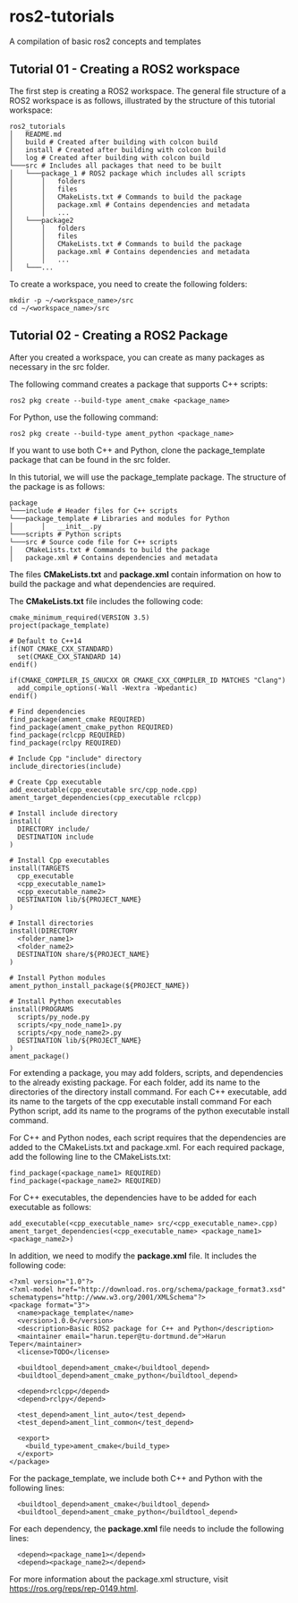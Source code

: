 # ros2-tutorials

A compilation of basic ros2 concepts and templates

## Tutorial 01 - Creating a ROS2 workspace

The first step is creating a ROS2 workspace.
The general file structure of a ROS2 workspace is as follows, illustrated by the structure of this tutorial workspace:

```text
ros2_tutorials
│   README.md
│   build # Created after building with colcon build
│   install # Created after building with colcon build
│   log # Created after building with colcon build
└───src # Includes all packages that need to be built
│   └───package_1 # ROS2 package which includes all scripts
│       │   folders
│       │   files
│       │   CMakeLists.txt # Commands to build the package
│       │   package.xml # Contains dependencies and metadata
│       │   ...
│   └───package2
│       │   folders
│       │   files
│       │   CMakeLists.txt # Commands to build the package
│       │   package.xml # Contains dependencies and metadata
│       │   ...
│   └───...
```

To create a workspace, you need to create the following folders:

```text
mkdir -p ~/<workspace_name>/src
cd ~/<workspace_name>/src
```

## Tutorial 02 - Creating a ROS2 Package

After you created a workspace, you can create as many packages as necessary in the src folder.

The following command creates a package that supports C++ scripts:

```text
ros2 pkg create --build-type ament_cmake <package_name>
```

For Python, use the following command:

```text
ros2 pkg create --build-type ament_python <package_name>
```

If you want to use both C++ and Python, clone the package_template package that can be found in the src folder.

In this tutorial, we will use the package_template package.
The structure of the package is as follows:

```text
package
└───include # Header files for C++ scripts
└───package_template # Libraries and modules for Python
│       │   __init__.py
└───scripts # Python scripts
└───src # Source code file for C++ scripts
│   CMakeLists.txt # Commands to build the package
│   package.xml # Contains dependencies and metadata
```

The files **CMakeLists.txt** and **package.xml** contain information on how to build the package and what dependencies are required.

The **CMakeLists.txt** file includes the following code:

```text
cmake_minimum_required(VERSION 3.5)
project(package_template)

# Default to C++14
if(NOT CMAKE_CXX_STANDARD)
  set(CMAKE_CXX_STANDARD 14)
endif()

if(CMAKE_COMPILER_IS_GNUCXX OR CMAKE_CXX_COMPILER_ID MATCHES "Clang")
  add_compile_options(-Wall -Wextra -Wpedantic)
endif()

# Find dependencies
find_package(ament_cmake REQUIRED)
find_package(ament_cmake_python REQUIRED)
find_package(rclcpp REQUIRED)
find_package(rclpy REQUIRED)

# Include Cpp "include" directory
include_directories(include)

# Create Cpp executable
add_executable(cpp_executable src/cpp_node.cpp)
ament_target_dependencies(cpp_executable rclcpp)

# Install include directory
install(
  DIRECTORY include/
  DESTINATION include
)

# Install Cpp executables
install(TARGETS
  cpp_executable
  <cpp_executable_name1>
  <cpp_executable_name2>
  DESTINATION lib/${PROJECT_NAME}
)

# Install directories
install(DIRECTORY
  <folder_name1>
  <folder_name2>
  DESTINATION share/${PROJECT_NAME}
)

# Install Python modules
ament_python_install_package(${PROJECT_NAME})

# Install Python executables
install(PROGRAMS
  scripts/py_node.py
  scripts/<py_node_name1>.py
  scripts/<py_node_name2>.py
  DESTINATION lib/${PROJECT_NAME}
)
ament_package()
```

For extending a package, you may add folders, scripts, and dependencies to the already existing package.
For each folder, add its name to the directories of the directory install command.
For each C++ executable, add its name to the targets of the cpp executable install command
For each Python script, add its name to the programs of the python executable install command.

For C++ and Python nodes, each script requires that the dependencies are added to the CMakeLists.txt and package.xml.
For each required package, add the following line to the CMakeLists.txt:

```text
find_package(<package_name1> REQUIRED)
find_package(<package_name2> REQUIRED)
```

For C++ executables, the dependencies have to be added for each executable as follows:

```text
add_executable(<cpp_executable_name> src/<cpp_executable_name>.cpp)
ament_target_dependencies(<cpp_executable_name> <package_name1> <package_name2>)
```

In addition, we need to modify the **package.xml** file.
It includes the following code:

```text
<?xml version="1.0"?>
<?xml-model href="http://download.ros.org/schema/package_format3.xsd" schematypens="http://www.w3.org/2001/XMLSchema"?>
<package format="3">
  <name>package_template</name>
  <version>1.0.0</version>
  <description>Basic ROS2 package for C++ and Python</description>
  <maintainer email="harun.teper@tu-dortmund.de">Harun Teper</maintainer>
  <license>TODO</license>

  <buildtool_depend>ament_cmake</buildtool_depend>
  <buildtool_depend>ament_cmake_python</buildtool_depend>

  <depend>rclcpp</depend>
  <depend>rclpy</depend>

  <test_depend>ament_lint_auto</test_depend>
  <test_depend>ament_lint_common</test_depend>
  
  <export>
    <build_type>ament_cmake</build_type>
  </export>
</package>
```

For the package_template, we include both C++ and Python with the following lines:

```text
  <buildtool_depend>ament_cmake</buildtool_depend>
  <buildtool_depend>ament_cmake_python</buildtool_depend>
```

For each dependency, the **package.xml** file needs to include the following lines:

```text
  <depend><package_name1></depend>
  <depend><package_name2></depend>
```

For more information about the package.xml structure, visit https://ros.org/reps/rep-0149.html.